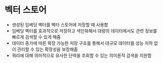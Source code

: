 # 벡터 스토어
- 생성된 임베딩 벡터를 벡터 스토어에 저장할 때 사용함
- 임베딩 벡터를 효과적으로 저장하고 색인화해서 대량의 데이터에서도 관련 정보를 빠르게 검색할 수 있게 해줌
- 데이터 증가에 따른 확장 가능한 저장 구조를 통해서 대규모 데이터를 성능 저하 없이 관리할 수 있는 확장성을 보장해줌
- 쿼리에 대해 의미적으로 유사한 단락을 조회할 수 있는 의미론적 검색을 지원함
